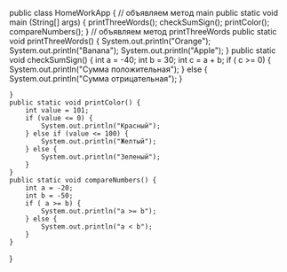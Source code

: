 public class HomeWorkApp {
    // объявляем метод main
    public static void main (String[] args) {
        printThreeWords();
        checkSumSign();
        printColor();
        compareNumbers();
    }
    // объявляем метод printThreeWords
    public static void printThreeWords() {
            System.out.println("Orange");
            System.out.println("Banana");
            System.out.println("Apple");
    }
    public static void checkSumSign() {
        int a = -40;
        int b = 30;
        int c = a + b;
        if ( c >= 0) {
            System.out.println("Сумма положительная");
        } else {
           System.out.println("Сумма отрицательная");
        }

    }
    public static void printColor() {
        int value = 101;
        if (value <= 0) {
            System.out.println("Красный");
        } else if (value <= 100) {
            System.out.println("Желтый");
        } else {
            System.out.println("Зеленый");
        }
    }
    public static void compareNumbers() {
        int a = -20;
        int b = -50;
        if ( a >= b) {
            System.out.println("a >= b");
        } else {
            System.out.println("a < b");
        }
    }
}
